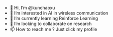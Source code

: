 - 👋 Hi, I’m @kunchaoxu
- 👀 I’m interested in AI in wireless communication
- 🌱 I’m currently learning Reinforce Learning
- 💞️ I’m looking to collaborate on research
- 📫 How to reach me ? Just click my profile

<!---
kunchaoxu/kunchaoxu is a ✨ special ✨ repository because its `README.md` (this file) appears on your GitHub profile.
You can click the Preview link to take a look at your changes.
--->
